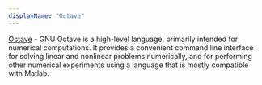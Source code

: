 ```yaml
---
displayName: "Octave"
---
```


[Octave](https://www.gnu.org/software/octave/) - GNU Octave is a high-level language, primarily intended for numerical computations. It provides a convenient command line interface for solving linear and nonlinear problems numerically, and for performing other numerical experiments using a language that is mostly compatible with Matlab.